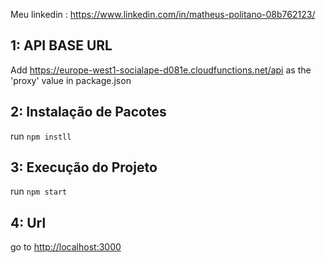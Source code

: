 Meu linkedin : https://www.linkedin.com/in/matheus-politano-08b762123/
## 1: API BASE URL

Add https://europe-west1-socialape-d081e.cloudfunctions.net/api as the 'proxy' value in package.json

## 2: Instalação de Pacotes

run `npm instll`

## 3: Execução do Projeto

run `npm start`

## 4: Url

go to [http://localhost:3000](http://localhost:3000)

